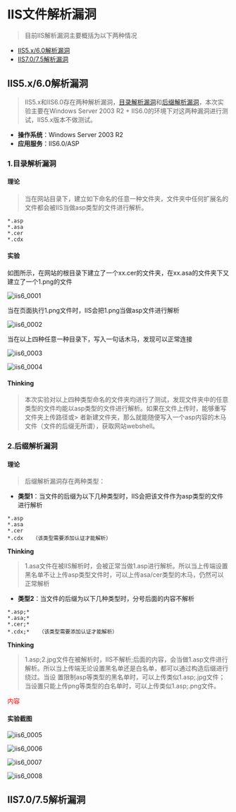 # IIS文件解析漏洞

> 目前IIS解析漏洞主要概括为以下两种情况

- [IIS5.x/6.0解析漏洞](#iis5x60解析漏洞)
- [IIS7.0/7.5解析漏洞](#iis7075解析漏洞)

## IIS5.x/6.0解析漏洞

> IIS5.x和IIS6.0存在两种解析漏洞，[目录解析漏洞](#1目录解析漏洞)和[后缀解析漏洞](#2后缀解析漏洞)，本次实验主要在Windows Server 2003 R2 + IIS6.0的环境下对这两种漏洞进行测试，IIS5.x版本不做测试。

- **操作系统**：Windows Server 2003 R2
- **应用服务**：IIS6.0/ASP

### 1.目录解析漏洞

#### 理论

> 当在网站目录下，建立如下命名的任意一种文件夹，文件夹中任何扩展名的文件都会被IIS当做asp类型的文件进行解析。

```
*.asp
*.asa
*.cer
*.cdx
```

#### 实验

如图所示，在网站的根目录下建立了一个xx.cer的文件夹，在xx.asa的文件夹下又建立了一个1.png的文件

![iis6_0001](https://github.com/GHlyanin/File-parsing-vulnerability/blob/master/IIS/iis6_0001.PNG)

当在页面执行1.png文件时，IIS会把1.png当做asp文件进行解析

![iis6_0002](https://github.com/GHlyanin/File-parsing-vulnerability/blob/master/IIS/iis6_0002.PNG)

当在以上四种任意一种目录下，写入一句话木马，发现可以正常连接

![iis6_0003](https://github.com/GHlyanin/File-parsing-vulnerability/blob/master/IIS/iis6_0003.PNG)

![iis6_0004](https://github.com/GHlyanin/File-parsing-vulnerability/blob/master/IIS/iis6_0004.PNG)

#### Thinking

> 本次实验对以上四种类型命名的文件夹均进行了测试，发现文件夹中的任意类型的文件均能以asp类型的文件进行解析。如果在文件上传时，能够重写文件夹上传路径或> 者新建文件夹，那么就能随便写入一个asp内容的木马文件（文件的后缀无所谓），获取网站webshell。

### 2.后缀解析漏洞

#### 理论

> 后缀解析漏洞存在两种类型：

- **类型1**：当文件的后缀为以下几种类型时，IIS会把该文件作为asp类型的文件进行解析

```
*.asp
*.asa
*.cer
*.cdx   （该类型需要添加认证才能解析）
```

**Thinking**

> 1.asa文件在被IIS解析时，会被正常当做1.asp进行解析。所以当上传端设置黑名单不让上传asp类型文件时，可以上传asa/cer类型的木马，仍然可以正常解析

- **类型2**：当文件的后缀为以下几种类型时，分号后面的内容不解析

```
*.asp;*
*.asa;*
*.cer;*
*.cdx;*   （该类型需要添加认证才能解析）
```

**Thinking**

> 1.asp;2.jpg文件在被解析时，IIS不解析;后面的内容，会当做1.asp文件进行解析。所以当上传端无论设置黑名单还是白名单，都可以通过构造后缀进行绕过。当设
> 置限制asp等类型的黑名单时，可以上传类似1.asp;.jpg文件；当设置只能上传png等类型的白名单时，可以上传类似1.asp;.png文件。

<font color=red>内容</font>

#### 实验截图

![iis6_0005](https://github.com/GHlyanin/File-parsing-vulnerability/blob/master/IIS/iis6_0005.PNG)

![iis6_0006](https://github.com/GHlyanin/File-parsing-vulnerability/blob/master/IIS/iis6_0006.PNG)

![iis6_0007](https://github.com/GHlyanin/File-parsing-vulnerability/blob/master/IIS/iis6_0007.PNG)

![iis6_0008](https://github.com/GHlyanin/File-parsing-vulnerability/blob/master/IIS/iis6_0008.PNG)

## IIS7.0/7.5解析漏洞

> 




















